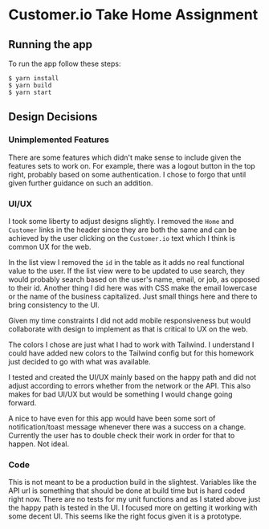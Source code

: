 # Customer.io Take Home Assignment

## Running the app

To run the app follow these steps:

```
$ yarn install
$ yarn build
$ yarn start
```

## Design Decisions

### Unimplemented Features

There are some features which didn't make sense to include given the features sets to work on. For example, there was a logout button in the top right, probably based on some authentication. I chose to forgo that until given further guidance on such an addition.

### UI/UX

I took some liberty to adjust designs slightly. I removed the `Home` and `Customer` links in the header since they are both the same and can be achieved by the user clicking on the `Customer.io` text which I think is common UX for the web.

In the list view I removed the `id` in the table as it adds no real functional value to the user. If the list view were to be updated to use search, they would probably search based on the user's name, email, or job, as opposed to their id. Another thing I did here was with CSS make the email lowercase or the name of the business capitalized. Just small things here and there to bring consistency to the UI.

Given my time constraints I did not add mobile responsiveness but would collaborate with design to implement as that is critical to UX on the web.

The colors I chose are just what I had to work with Tailwind. I understand I could have added new colors to the Tailwind config but for this homework just decided to go with what was available.

I tested and created the UI/UX mainly based on the happy path and did not adjust according to errors whether from the network or the API. This also makes for bad UI/UX but would be something I would change going forward.

A nice to have even for this app would have been some sort of notification/toast message whenever there was a success on a change. Currently the user has to double check their work in order for that to happen. Not ideal.

### Code

This is not meant to be a production build in the slightest. Variables like the API url is something that should be done at build time but is hard coded right now. There are no tests for my unit functions and as I stated above just the happy path is tested in the UI. I focused more on getting it working with some decent UI. This seems like the right focus given it is a prototype.
